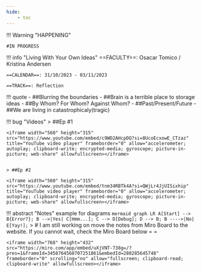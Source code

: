 ```yaml
---
hide:
    - toc
---
```


!!! Warning "HAPPENING"  
    
    #IN PROGRESS


!!! info "Living With Your Own Ideas"
    ==FACULTY==: Osacar Tomico / Kristina Andersen
    
    ==CALENDAR==: 31/10/2023 - 03/11/2023

    ==TRACK==: Reflection

!!! quote
    - ##Blurring the boundaries
    - ##Brain is a terrible place to storage ideas
    - ##By Whom? For Whom? Against Whom?
    - ##Past/Present/Future
    - ##We are living in catastrophicaly(tragic)

   


!!! bug "Videos"
    > ##Ep #1

    <iframe width="560" height="315" src="https://www.youtube.com/embed/c9WD2AHcpDQ?si=8UcoEcxowE_CTzaz" title="YouTube video player" frameborder="0" allow="accelerometer; autoplay; clipboard-write; encrypted-media; gyroscope; picture-in-picture; web-share" allowfullscreen></iframe>


    > ##Ep #2
    
    <iframe width="560" height="315" src="https://www.youtube.com/embed/tnm34RBTk4A?si=QWjLr4JjUISixhip" title="YouTube video player" frameborder="0" allow="accelerometer; autoplay; clipboard-write; encrypted-media; gyroscope; picture-in-picture; web-share" allowfullscreen></iframe>





!!! abstract "Notes"
    example for diagrams
    ``` mermaid
    graph LR
    A[Start] --> B{Error?};
    B -->|Yes| C[Hmm...];
    C --> D[Debug];
    D --> B;
    B ---->|No| E[Yay!];
    ```
     > # I am still working on move the notes from Miro Board to the website. If you cannot wait, check the Miro Board below = = 


    <iframe width="768" height="432" src="https://miro.com/app/embed/uXjVNT-738g=/?pres=1&frameId=3458764568707251861&embedId=280285645748" frameborder="0" scrolling="no" allow="fullscreen; clipboard-read; clipboard-write" allowfullscreen></iframe>


